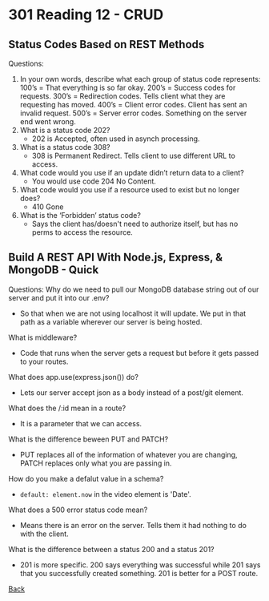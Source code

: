 # 301 Reading 12 - CRUD

## Status Codes Based on REST Methods

Questions:
1. In your own words, describe what each group of status code represents:
    100’s = That everything is so far okay.
    200’s = Success codes for requests.
    300’s = Redirection codes. Tells client what they are requesting has moved.
    400’s = Client error codes. Client has sent an invalid request.
    500’s = Server error codes. Something on the server end went wrong.
2. What is a status code 202?
    * 202 is Accepted, often used in asynch processing.
3. What is a status code 308?
    * 308 is Permanent Redirect. Tells client to use different URL to access.
4. What code would you use if an update didn’t return data to a client?
    * You would use code 204 No Content.
5. What code would you use if a resource used to exist but no longer does?
    * 410 Gone
6. What is the ‘Forbidden’ status code?
    * Says the client has/doesn't need to authorize itself, but has no perms to access the resource.


## Build A REST API With Node.js, Express, & MongoDB - Quick

Questions:
Why do we need to pull our MongoDB database string out of our server and put it into our .env?
* So that when we are not using localhost it will update. We put in that path as a variable wherever our server is being hosted.

What is middleware?
* Code that runs when the server gets a request but before it gets passed to your routes.

What does app.use(express.json()) do?
* Lets our server accept json as a body instead of a post/git element.

What does the /:id mean in a route?
* It is a parameter that we can access.

What is the difference beween PUT and PATCH?
* PUT replaces all of the information of whatever you are changing, PATCH replaces only what you are passing in.

How do you make a defalut value in a schema?
* `default: element.now` in the video element is 'Date'.

What does a 500 error status code mean?
* Means there is an error on the server. Tells them it had nothing to do with the client.

What is the difference between a status 200 and a status 201?
* 201 is more specific. 200 says everything was successful while 201 says that you successfully created something. 201 is better for a POST route.



[Back](README.md)